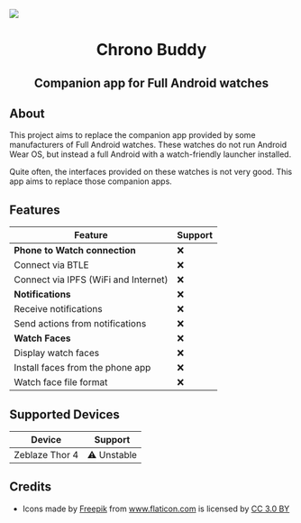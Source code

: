 ![](https://img.shields.io/badge/status-broken-red.svg)

<h1 align="center">Chrono Buddy</h1>
<h2 align="center">Companion app for Full Android watches</h1>

## About

This project aims to replace the companion app provided by some manufacturers of Full Android watches. These watches do not run Android Wear OS, but instead a full Android with a watch-friendly launcher installed.

Quite often, the interfaces provided on these watches is not very good. This app aims to replace those companion apps.

## Features

Feature                                 | Support
----------------------------------------|--------------
**Phone to Watch connection**           | ❌
Connect via BTLE                        | ❌
Connect via IPFS (WiFi and Internet)    | ❌
**Notifications**                       | ❌
Receive notifications                   | ❌
Send actions from notifications         | ❌
**Watch Faces**                         | ❌
Display watch faces                     | ❌
Install faces from the phone app        | ❌
Watch face file format                  | ❌

## Supported Devices

Device                          | Support
--------------------------------|---------------
Zeblaze Thor 4                  | ⚠️ Unstable

## Credits

- <div>Icons made by <a href="https://www.freepik.com/?__hstc=57440181.c69de552be290b2c9948ead52a416e93.1556303332235.1558264572483.1559375338564.8&__hssc=57440181.3.1559375338564&__hsfp=2080394937" title="Freepik">Freepik</a> from <a href="https://www.flaticon.com/" 			    title="Flaticon">www.flaticon.com</a> is licensed by <a href="http://creativecommons.org/licenses/by/3.0/" 			    title="Creative Commons BY 3.0" target="_blank">CC 3.0 BY</a></div>